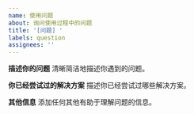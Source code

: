```yaml
---
name: 使用问题
about: 询问使用过程中的问题
title: '[问题] '
labels: question
assignees: ''
---
```


**描述你的问题**
清晰简洁地描述你遇到的问题。

**你已经尝试过的解决方案**
描述你已经尝试过哪些解决方案。

**其他信息**
添加任何其他有助于理解问题的信息。
